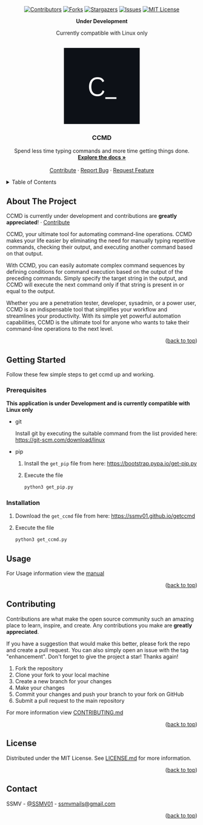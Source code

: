 <a name="readme-top"></a>



<!-- PROJECT SHIELDS -->
<div align="center">

  [![Contributors][contributors-shield]][contributors-url]
  [![Forks][forks-shield]][forks-url]
  [![Stargazers][stars-shield]][stars-url]
  [![Issues][issues-shield]][issues-url]
  [![MIT License][license-shield]][license-url]

</div>


<div align="center">
  <strong>Under Development</strong>

  Currently compatible with Linux only
</div>



<!-- PROJECT LOGO -->
<br />
<div align="center">
  <a href="https://github.com/ssmv01/ccmd">
    <img src="CCMD logo.png" alt="Logo" width="" height="200">
  </a>

<h3 align="center">CCMD</h3>
  <p align="center">
    Spend less time typing commands and more time getting things done.
    <br />
    <a href="https://github.com/ssmv01/ccmd/tree/main/manual"><strong>Explore the docs »</strong></a>
    <br />
    <br />
    <a href="https://github.com/ssmv01/ccmd#contributing">Contribute</a>
    ·
    <a href="https://github.com/ssmv01/ccmd/issues">Report Bug</a>
    ·
    <a href="https://github.com/ssmv01/ccmd/issues">Request Feature</a>
  </p>
</div>



<!-- TABLE OF CONTENTS -->
<details>
  <summary>Table of Contents</summary>
  <ol>
    <li>
      <a href="https://github.com/ssmv01/ccmd#about-the-project">About The Project</a>
    </li>
    <li>
      <a href="https://github.com/ssmv01/ccmd#getting-started">Getting Started</a>
      <ul>
        <li><a href="https://github.com/ssmv01/ccmd#prerequisites">Prerequisites</a></li>
        <li><a href="https://github.com/ssmv01/ccmd#installation">Installation</a></li>
      </ul>
    </li>
    <li><a href="https://github.com/ssmv01/ccmd#usage">Usage</a></li>
    <li><a href="https://github.com/ssmv01/ccmd#contributing">Contributing</a></li>
    <li><a href="https://github.com/ssmv01/ccmd#license">License</a></li>
    <li><a href="https://github.com/ssmv01/ccmd#contact">Contact</a></li>
  </ol>
</details>



<!-- ABOUT THE PROJECT -->
## About The Project

<!-- [![Product Name Screen Shot][product-screenshot]](https://ssmv01.github.io/getccmd) -->

CCMD is currently under development and contributions are **greatly appreciated**! · <a href="https://github.com/ssmv01/ccmd#contributing">Contribute</a>

CCMD, your ultimate tool for automating command-line operations. CCMD makes your life easier by eliminating the need for manually typing repetitive 
commands, checking their output, and executing another command based on that output.

With CCMD, you can easily automate complex command sequences by defining conditions for command execution based on the output of the preceding commands. 
Simply specify the target string in the output, and CCMD will execute the next command only if that string is present in or equal to the output.

Whether you are a penetration tester, developer, sysadmin, or a power user, CCMD is an indispensable tool that simplifies your workflow and streamlines 
your productivity. With its simple yet powerful automation capabilities, CCMD is the ultimate tool for anyone who wants to take their command-line 
operations to the next level.

<p align="right">(<a href="#readme-top">back to top</a>)</p>



<!-- ### Built With

* [![Python][Python.org]][Python-url]

<p align="right">(<a href="#readme-top">back to top</a>)</p> -->



<!-- GETTING STARTED -->
## Getting Started

Follow these few simple steps to get ccmd up and working.

### Prerequisites

<strong>This application is under Development and is currently compatible with Linux only</strong>

* git

  Install git by executing the suitable command from the list provided here: https://git-scm.com/download/linux
* pip

  1. Install the `get_pip` file from here: https://bootstrap.pypa.io/get-pip.py

  2. Execute the file
      ```sh
      python3 get_pip.py
      ```

### Installation

1. Download the `get_ccmd` file from here: https://ssmv01.github.io/getccmd

2. Execute the file
   ```sh
   python3 get_ccmd.py
   ```



<!-- USAGE EXAMPLES -->
## Usage

For Usage information view the [manual](https://github.com/ssmv01/ccmd/tree/main/manual)

<p align="right">(<a href="#readme-top">back to top</a>)</p>



<!-- CONTRIBUTING -->
## Contributing

Contributions are what make the open source community such an amazing place to learn, inspire, and create. Any contributions you make are **greatly appreciated**.

If you have a suggestion that would make this better, please fork the repo and create a pull request. You can also simply open an issue with the tag "enhancement".
Don't forget to give the project a star! Thanks again!

1. Fork the repository
2. Clone your fork to your local machine
3. Create a new branch for your changes
4. Make your changes
5. Commit your changes and push your branch to your fork on GitHub
6. Submit a pull request to the main repository

For more information view [CONTRIBUTING.md](https://github.com/ssmv01/ccmd/blob/main/CONTRIBUTING.md)

<p align="right">(<a href="#readme-top">back to top</a>)</p>



<!-- LICENSE -->
## License

Distributed under the MIT License. See [LICENSE.md](https://github.com/ssmv01/ccmd/blob/main/LICENSE.md) for more information.

<p align="right">(<a href="#readme-top">back to top</a>)</p>



<!-- CONTACT -->
## Contact

SSMV - [@SSMV01](https://twitter.com/@SSMV01) - ssmvmails@gmail.com

<p align="right">(<a href="#readme-top">back to top</a>)</p>



<!-- MARKDOWN LINKS & IMAGES -->
<!-- https://www.markdownguide.org/basic-syntax/#reference-style-links -->
[contributors-shield]: https://img.shields.io/github/contributors/ssmv01/ccmd.svg?style=for-the-badge
[contributors-url]: https://github.com/ssmv01/ccmd/graphs/contributors
[forks-shield]: https://img.shields.io/github/forks/ssmv01/ccmd.svg?style=for-the-badge
[forks-url]: https://github.com/ssmv01/ccmd/network/members
[stars-shield]: https://img.shields.io/github/stars/ssmv01/ccmd.svg?style=for-the-badge
[stars-url]: https://github.com/ssmv01/ccmd/stargazers
[issues-shield]: https://img.shields.io/github/issues/ssmv01/ccmd.svg?style=for-the-badge
[issues-url]: https://github.com/ssmv01/ccmd/issues
[license-shield]: https://img.shields.io/github/license/ssmv01/ccmd.svg?style=for-the-badge
[license-url]: https://github.com/ssmv01/ccmd/blob/master/LICENSE.txt
